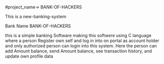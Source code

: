 #project_name-> BANK-OF-HACKERS


This is a new-banking-system

Bank Name BANK-OF-HACKERS

this is a simple banking Software making this softwere using C language where a person Register own self and log in into on portal as account holder and only authorized person can login into this system. Here the person can add Amount balance, send Amount balance, see transaction history, and update own profile data 
